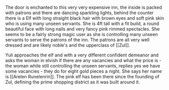 The door is enchanted to this very very expensive inn, the inside is packed with patrons and there are dancing sparkling lights, behind the counter there is a Elf with long straight black hair with brown eyes and soft pink skin who is using many unseen servants. She is 4ft tall with a fit build, a round beautiful face with long nails and very fancy pink rimmed spectacles. She seems to be a fairly strong magic user as she is controlling many unseen servants to serve the patrons of the inn. The patrons are all very well dressed and are likely noble's and the upperclass of [[Zul]]. 

Yuli approaches the elf and with a very different confident demeanor and asks the woman in elvish if there are any vacancies and what the price is - the woman while still controlling the unseen servants, replies yes we have some vacancies - they do for eight gold pieces a night. She says her name is [[Arelen Runelenrin]]. The pink elf has been there since the founding of Zul, defining the prime shopping district as it was built around it.